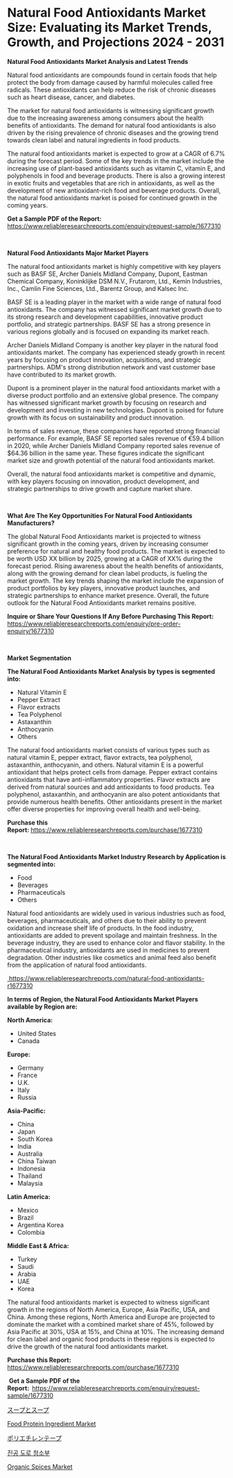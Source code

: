 <p><h1>Natural Food Antioxidants Market Size: Evaluating its Market Trends, Growth, and Projections 2024 - 2031</h1></p><p><strong>Natural Food Antioxidants Market Analysis and Latest Trends</strong></p>
<p><p>Natural food antioxidants are compounds found in certain foods that help protect the body from damage caused by harmful molecules called free radicals. These antioxidants can help reduce the risk of chronic diseases such as heart disease, cancer, and diabetes.</p><p>The market for natural food antioxidants is witnessing significant growth due to the increasing awareness among consumers about the health benefits of antioxidants. The demand for natural food antioxidants is also driven by the rising prevalence of chronic diseases and the growing trend towards clean label and natural ingredients in food products.</p><p>The natural food antioxidants market is expected to grow at a CAGR of 6.7% during the forecast period. Some of the key trends in the market include the increasing use of plant-based antioxidants such as vitamin C, vitamin E, and polyphenols in food and beverage products. There is also a growing interest in exotic fruits and vegetables that are rich in antioxidants, as well as the development of new antioxidant-rich food and beverage products. Overall, the natural food antioxidants market is poised for continued growth in the coming years.</p></p>
<p><strong>Get a Sample PDF of the Report:&nbsp;</strong> <a href="https://www.reliableresearchreports.com/enquiry/request-sample/1677310">https://www.reliableresearchreports.com/enquiry/request-sample/1677310</a></p>
<p>&nbsp;</p>
<p><strong>Natural Food Antioxidants Major Market Players</strong></p>
<p><p>The natural food antioxidants market is highly competitive with key players such as BASF SE, Archer Daniels Midland Company, Dupont, Eastman Chemical Company, Koninklijke DSM N.V., Frutarom, Ltd., Kemin Industries, Inc., Camlin Fine Sciences, Ltd., Barentz Group, and Kalsec Inc. </p><p>BASF SE is a leading player in the market with a wide range of natural food antioxidants. The company has witnessed significant market growth due to its strong research and development capabilities, innovative product portfolio, and strategic partnerships. BASF SE has a strong presence in various regions globally and is focused on expanding its market reach.</p><p>Archer Daniels Midland Company is another key player in the natural food antioxidants market. The company has experienced steady growth in recent years by focusing on product innovation, acquisitions, and strategic partnerships. ADM's strong distribution network and vast customer base have contributed to its market growth.</p><p>Dupont is a prominent player in the natural food antioxidants market with a diverse product portfolio and an extensive global presence. The company has witnessed significant market growth by focusing on research and development and investing in new technologies. Dupont is poised for future growth with its focus on sustainability and product innovation.</p><p>In terms of sales revenue, these companies have reported strong financial performance. For example, BASF SE reported sales revenue of €59.4 billion in 2020, while Archer Daniels Midland Company reported sales revenue of $64.36 billion in the same year. These figures indicate the significant market size and growth potential of the natural food antioxidants market. </p><p>Overall, the natural food antioxidants market is competitive and dynamic, with key players focusing on innovation, product development, and strategic partnerships to drive growth and capture market share.</p></p>
<p>&nbsp;</p>
<p><strong>What Are The Key Opportunities For Natural Food Antioxidants Manufacturers?</strong></p>
<p><p>The global Natural Food Antioxidants market is projected to witness significant growth in the coming years, driven by increasing consumer preference for natural and healthy food products. The market is expected to be worth USD XX billion by 2025, growing at a CAGR of XX% during the forecast period. Rising awareness about the health benefits of antioxidants, along with the growing demand for clean label products, is fueling the market growth. The key trends shaping the market include the expansion of product portfolios by key players, innovative product launches, and strategic partnerships to enhance market presence. Overall, the future outlook for the Natural Food Antioxidants market remains positive.</p></p>
<p><strong>Inquire or Share Your Questions If Any Before Purchasing This Report:</strong> <a href="https://www.reliableresearchreports.com/enquiry/pre-order-enquiry/1677310">https://www.reliableresearchreports.com/enquiry/pre-order-enquiry/1677310</a></p>
<p>&nbsp;</p>
<p><strong>Market Segmentation</strong></p>
<p><strong>The Natural Food Antioxidants Market Analysis by types is segmented into:</strong></p>
<p><ul><li>Natural Vitamin E</li><li>Pepper Extract</li><li>Flavor extracts</li><li>Tea Polyphenol</li><li>Astaxanthin</li><li>Anthocyanin</li><li>Others</li></ul></p>
<p><p>The natural food antioxidants market consists of various types such as natural vitamin E, pepper extract, flavor extracts, tea polyphenol, astaxanthin, anthocyanin, and others. Natural vitamin E is a powerful antioxidant that helps protect cells from damage. Pepper extract contains antioxidants that have anti-inflammatory properties. Flavor extracts are derived from natural sources and add antioxidants to food products. Tea polyphenol, astaxanthin, and anthocyanin are also potent antioxidants that provide numerous health benefits. Other antioxidants present in the market offer diverse properties for improving overall health and well-being.</p></p>
<p><strong>Purchase this Report:&nbsp;</strong><a href="https://www.reliableresearchreports.com/purchase/1677310">https://www.reliableresearchreports.com/purchase/1677310</a></p>
<p>&nbsp;</p>
<p><strong>The Natural Food Antioxidants Market Industry Research by Application is segmented into:</strong></p>
<p><ul><li>Food</li><li>Beverages</li><li>Pharmaceuticals</li><li>Others</li></ul></p>
<p><p>Natural food antioxidants are widely used in various industries such as food, beverages, pharmaceuticals, and others due to their ability to prevent oxidation and increase shelf life of products. In the food industry, antioxidants are added to prevent spoilage and maintain freshness. In the beverage industry, they are used to enhance color and flavor stability. In the pharmaceutical industry, antioxidants are used in medicines to prevent degradation. Other industries like cosmetics and animal feed also benefit from the application of natural food antioxidants.</p></p>
<p><a href="https://www.reliableresearchreports.com/natural-food-antioxidants-r1677310">&nbsp;https://www.reliableresearchreports.com/natural-food-antioxidants-r1677310</a></p>
<p><strong>In terms of Region, the Natural Food Antioxidants Market Players available by Region are:</strong></p>
<p>
    <p> <strong> North America: </strong>
        <ul>
            <li>United States</li>
            <li>Canada</li>
        </ul>
        </p> 
    <p> <strong> Europe: </strong>
        <ul>
            <li>Germany</li>
            <li>France</li>
            <li>U.K.</li>
            <li>Italy</li>
            <li>Russia</li>
        </ul>
        </p> 
    <p> <strong> Asia-Pacific: </strong>
        <ul>
            <li>China</li>
            <li>Japan</li>
            <li>South Korea</li>
            <li>India</li>
            <li>Australia</li>
            <li>China Taiwan</li>
            <li>Indonesia</li>
            <li>Thailand</li>
            <li>Malaysia</li>
        </ul>
        </p> 
    <p> <strong> Latin America: </strong>
        <ul>
            <li>Mexico</li>
            <li>Brazil</li>
            <li>Argentina Korea</li>
            <li>Colombia</li>
        </ul>
        </p> 
    <p> <strong> Middle East & Africa: </strong>
        <ul>
            <li>Turkey</li>
            <li>Saudi</li>
            <li>Arabia</li>
            <li>UAE</li>
            <li>Korea</li>
        </ul>
    </p>
    </p>
<p><p>The natural food antioxidants market is expected to witness significant growth in the regions of North America, Europe, Asia Pacific, USA, and China. Among these regions, North America and Europe are projected to dominate the market with a combined market share of 45%, followed by Asia Pacific at 30%, USA at 15%, and China at 10%. The increasing demand for clean label and organic food products in these regions is expected to drive the growth of the natural food antioxidants market.</p></p>
<p><strong>Purchase this Report: </strong><a href="https://www.reliableresearchreports.com/purchase/1677310">https://www.reliableresearchreports.com/purchase/1677310</a></p>
<p>&nbsp;<strong>Get a Sample PDF of the Report:&nbsp;&nbsp;</strong><a href="https://www.reliableresearchreports.com/enquiry/request-sample/1677310">https://www.reliableresearchreports.com/enquiry/request-sample/1677310</a></p>
<p><strong></strong></p>
<p><p><a href="https://github.com/oqxogxyvqe90775/Market-Research-Report-List-1/blob/main/624954318062.md">スープとスープ</a></p><p><a href="https://github.com/joannesouthgate/Market-Research-Report-List-2/blob/main/food-protein-ingredient-market.md">Food Protein Ingredient Market</a></p><p><a href="https://medium.com/@spencerremin6/%E3%83%9D%E3%83%AA%E3%82%A8%E3%83%81%E3%83%AC%E3%83%B3%E3%83%86%E3%83%BC%E3%83%97%E5%B8%82%E5%A0%B4-%E7%AB%B6%E4%BA%89%E5%88%86%E6%9E%90-%E5%B8%82%E5%A0%B4%E5%8B%95%E5%90%91-2031%E5%B9%B4%E3%81%BE%E3%81%A7%E3%81%AE%E4%BA%88%E6%B8%AC-b7803dabcf88">ポリエチレンテープ</a></p><p><a href="https://medium.com/@anvil67678789/%EC%A7%84%EA%B3%B5-%EB%8F%84%EB%A1%9C-%EC%86%8C%ED%99%94%EA%B8%B0-%EC%8B%9C%EC%9E%A5-%EC%8B%9C%EC%9E%A5-cagr-%EC%8B%9C%EC%9E%A5-%EB%8F%99%ED%96%A5-%EB%B0%8F-%EC%84%B1%EC%9E%A5-%EC%A0%84%EB%9E%B5%EC%97%90-%EB%8C%80%ED%95%9C-%ED%86%B5%EC%B0%B0%EB%A0%A5-c1afe2103ccb">진공 도로 청소부</a></p><p><a href="https://github.com/wwwkeltoum/Market-Research-Report-List-2/blob/main/organic-spices-market.md">Organic Spices Market</a></p></p>